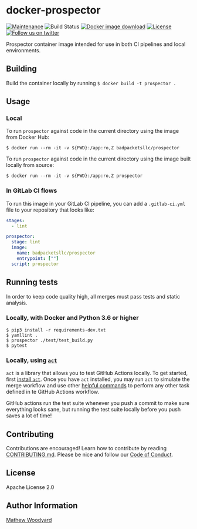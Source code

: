# docker-prospector
[![Maintenance](https://img.shields.io/badge/Maintained%3F-yes-green.svg)](https://github.com/badpacketsllc/docker-prospector/graphs/commit-activity)
![Build Status](https://github.com/badpacketsllc/docker-prospector/workflows/ci/badge.svg)
[![Docker image download](https://img.shields.io/docker/pulls/badpacketsllc/prospector)](https://hub.docker.com/r/badpacketsllc/prospector)
[![License](https://img.shields.io/github/license/badpacketsllc/docker-prospector?style=flat)](https://github.com/badpacketsllc/docker-prospector/blob/master/LICENSE)
[![Follow us on twitter](https://img.shields.io/twitter/follow/bad_packets.svg?style=social)](https://twitter.com/bad_packets/)

Prospector container image intended for use in both CI pipelines and
local environments.

Building
--------

Build the container locally by running `$ docker build -t prospector .`

Usage
-----

### Local

To run `prospector` against code in the current directory using the image
from Docker Hub:

`$ docker run --rm -it -v ${PWD}:/app:ro,Z badpacketsllc/prospector`

To run `prospector` against code in the current directory using the image
built locally from source:

`$ docker run --rm -it -v ${PWD}:/app:ro,Z prospector`

### In GitLab CI flows

To run this image in your GitLab CI pipeline, you can add a `.gitlab-ci.yml`
file to your repository that looks like:

```yaml
stages:
  - lint

prospector:
  stage: lint
  image:
    name: badpacketsllc/prospector
    entrypoint: [""]
  script: prospector

```

Running tests
-------------

In order to keep code quality high, all merges must pass tests and static
analysis.

### Locally, with Docker and Python 3.6 or higher

```shell script
$ pip3 install -r requirements-dev.txt
$ yamllint .
$ prospector ./test/test_build.py
$ pytest
```

### Locally, using [`act`](https://github.com/nektos/act)

`act` is a library that allows you to test GitHub Actions locally. To get
started, first [install `act`](https://github.com/nektos/act#installation).
Once you have `act` installed, you may run `act` to simulate the merge workflow
and use other
[helpful commands](https://github.com/nektos/act#example-commands) to perform
any other task defined in te GitHub Actions workflow.


GitHub actions run the test suite whenever you push a commit to make sure
everything looks sane, but running the test suite locally before you push
saves a lot of time!

Contributing
------------

Contributions are encouraged! Learn how to contribute by reading
[CONTRIBUTING.md](https://github.com/badpacketsllc/docker-prospector/blob/master/CONTRIBUTING.md).
Please be nice and follow our
[Code of Conduct](https://github.com/badpacketsllc/docker-prospector/blob/master/CODE_OF_CONDUCT.md).

License
-------

Apache License 2.0

Author Information
------------------

[Mathew Woodyard](https://www.matwoodyard.com)
